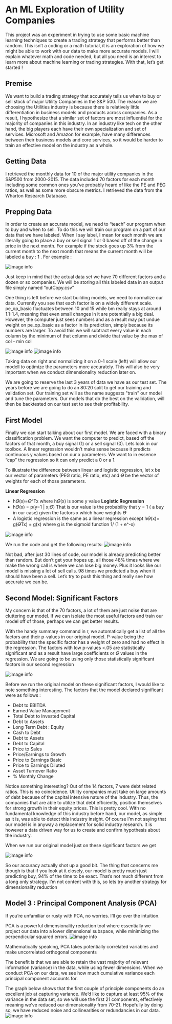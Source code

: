 # An ML Exploration of Utility Companies  

This project was an experiment in trying to use some basic machine learning techniques to create a trading strategy that performs better than random. This isn’t a coding or a math tutorial, it is an exploration of how we might be able to work with our data to make more accurate models. I will explain whatever math and code needed, but all you need is an interest to learn more about machine learning or trading strategies. With that, let’s get started !

## Premise
We want to build a trading strategy that accurately tells us when to buy or sell stock of major Utility Companies in the S&P 500. The reason we are choosing the Utilities industry is because there is relatively little differentiation in business models and products across companies. As a result, I hypothesize that a similar set of factors are most influential for the majority of companies in this industry. In an industry like tech on the other hand, the big players each have their own specialization and set of services. Microsoft and Amazon for example, have many differences between their business models and core services, so it would be harder to train an effective model on the industry as a whole.


## Getting Data
I retrieved the monthly data for 10 of the major utility companies in the S&P500 from 2000-2015. The data included 70 factors for each month including some common ones you’ve probably heard of like the PE and PEG ratios, as well as some more obscure metrics. I retrieved the data from the Wharton Research Database.

## Prepping Data
In order to create an accurate model, we need to “teach” our program when to buy and when to sell. To do this we will train our program on a part of our data that we have labeled. When I say label, I mean for each month we are literally going to place a buy or sell signal 1 or 0 based off of the change in price  in the next month. For example if the stock goes up 3%  from the current month to the next month  that means the current month will be labeled a buy : 1 . For example :

![image info](blog_images/LabeledData.png)

Just keep in mind that the actual data set we have 70 different factors and a dozen or so companies.  We will be storing all this labeled data in an output file simply named “outCopy.csv”  

One thing is left before we start building models, we need to normalize our data.  Currently you see that each factor is on a widely  different scale. pe_op_basic fluctuates between 10 and 15 while bm really stays at around 1.1-1.4, meaning that even small changes in it are potentially a big deal. However, the computer just sees numbers and as a result  may put undue weight on pe_op_basic as a factor in its prediction, simply because its numbers are larger. To avoid this we will subtract every value in each column by the minimum of that column and divide that value by the max of col - min col

![image info](blog_images/unNormalData.png)  ![image info](blog_images/normalizedData.png) 

Taking data on right and normalizing it on a 0-1 scale (left) will allow our modell to optimize the parameters more accurately. This will also be very important when we conduct dimensionality reduction later on. 

We are going to reserve the last 3 years of data we have as our test set. The years before we are going to do an 80:20 split to get our training and validation set. Our training set will as the name suggests "train" our model and tune the parameters. Our models that do the best on the validation, will then be backtested on our test set to see their profitability.


## First Model 
Finally we can start talking about our first model. We are faced with a binary classification problem. We want the computer to predict, based off the factors of that month, a buy signal (1) or a sell signal (0). Lets look in our toolbox. A linear regression wouldn’t make sense because it predicts continuous y values based on our x parameters. We want to in essence “cap” the regression so it can only predict a 0 or a 1. 

To illustrate the difference between linear and logistic regression, let  x be our vector of parameters (PEG ratio, PE ratio, etc) and 𝛳 be the vector of weights for each of those parameters. 

**Linear Regression**
 - h𝛳(x)=𝛳^Tx  where h𝛳(x) is some y value 
**Logistic Regression** 
- h𝛳(x) = p(y=1 | x;𝛳) That is our value is the probability that y = 1 ( a buy in our case) given the factors x which have weights 𝛳
- A logistic regression is the same as a linear regression except h𝛳(x)= g(𝛳Tx) = g(x) where g is the sigmoid function 1/  (1 + e^-x) 


![image info](blog_images/firstModel.png)  

We run the code and get the following results: 
![image info](blog_images/firstModelResults.png)   

Not bad, after just 30 lines of code, our model is already predicting better than random. But don’t get your hopes up, all those 48% times where we make the wrong call is where we can lose big money. Plus it looks like our model is missing a lot of sell calls. 98 times we predicted a buy when it should have been a sell. Let’s try to push this thing and really see how accurate we can be. 

## Second Model: Significant Factors 
My concern is that of the 70 factors, a lot of them are just noise that are cluttering our model. If we can isolate the most useful factors and train our model off of those, perhaps we can get better results.

With the handy summary command in r, we automatically get a list of all the factors and their p-values in our original model. P-value being the probability that the specific factor has a weight of zero and had no effect in the regression. The factors with low p-values <.05 are statistically significant and as a result have large coefficients or 𝛳 values in the regression. We are going to be using only those statistically significant factors in our second regression 

![image info](blog_images/pvalues.png) 


Before we run the original model on these significant factors, I would like to note something interesting. The factors that the model declared significant were as follows : 


- Debt to EBITDA 
- Earned Value Management 
- Total Debt to Invested Capital 
- Debt to Assets 
- Long Term Debt : Equity 
- Cash to Debt 
- Debt to Assets
- Debt to Capital 
- Price to Sales 
- Price/Earnings to Growth
- Price to Earnings Basic
- Price to Earnings Diluted
- Asset Turnover Ratio
- % Monthly Change 

Notice something interesting? Out of the 14 factors,  7 were debt related ratios. This is no coincidence. Utility companies must take on large amounts of debt because of the capital intensive nature of the industry. Thus, the companies that are able to utilize that debt efficiently, position themselves for strong growth in their equity prices. This is pretty cool. With no fundamental knowledge of this industry before hand, our model, as simple as it is, was able to detect this industry insight. Of course I’m not saying that our model is in anyway a replacement for solid industry research. It is however a data driven way for us to create and confirm hypothesis about the industry.


When we run our original model just on these significant factors we get

![image info](blog_images/secondModelResults.png)  

So our accuracy actually shot up a good bit. The thing that concerns me though is that if you look at it closely, our model is pretty much just predicting buy, 94% of the time to be exact. That’s not much different from a long only strategy. I’m not content with this, so lets try another strategy for dimensionality reduction 

## Model 3 : Principal Component Analysis (PCA) 
If you’re unfamiliar or rusty with PCA, no worries. I’ll go over the intuition.

PCA is a powerful dimensionality reduction tool where essentially we project our data into a lower dimensional subspace, while minimizing the perpendicular squared errors.
![image info](blog_images/PCAexplain.png)  

Mathematically speaking, PCA takes potentially correlated variables and make uncorrelated orthogonal components 

The benefit is that we are able to retain the vast majority of relevant information (variance) in the data, while using fewer dimensions. When we conduct PCA on our data, we see how much cumulative variance each principal component accounts for. 

The graph below shows that the first couple of principle components do an excellent job at capturing variance. We’d like to capture at least 95% of the variance in the data set, so we will use the first 21 components, effectively meaning we’ve reduced our dimensionality from 70-21. Hopefully by doing so, we have reduced noise and collinearities or redundancies in our data. 
![image info](blog_images/PCA_variance_explained.png)  












